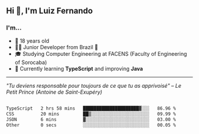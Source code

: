 <h2>Hi 👋, I'm Luiz Fernando</h2>

### I'm...
* 🤟 18 years old
* 👨‍💻 Junior Developer from Brazil 💚
* 🎓 Studying Computer Engineering at FACENS (Faculty of Engineering of Sorocaba)
* 🔭 Currently learning **TypeScript** and improving **Java**

---

_"Tu deviens responsable pour toujours de ce que tu as apprivoisé" – Le Petit Prince (Antoine de Saint-Exupéry)_

##

<!--START_SECTION:waka-->

```txt
TypeScript   2 hrs 58 mins   █████████████████████▓░░░   86.96 %
CSS          20 mins         ██▒░░░░░░░░░░░░░░░░░░░░░░   09.99 %
JSON         6 mins          ▓░░░░░░░░░░░░░░░░░░░░░░░░   03.00 %
Other        0 secs          ░░░░░░░░░░░░░░░░░░░░░░░░░   00.05 %
```

<!--END_SECTION:waka-->
